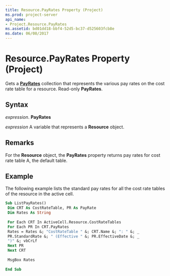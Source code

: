 ```yaml
---
title: Resource.PayRates Property (Project)
ms.prod: project-server
api_name:
- Project.Resource.PayRates
ms.assetid: bd01dd18-bbf4-52d5-bc37-d525603fcb8e
ms.date: 06/08/2017
---
```



# Resource.PayRates Property (Project)

Gets a  **[PayRates](Project.PayRate.md)** collection that represents the various pay rates on the cost rate table for a resource. Read-only **PayRates**.


## Syntax

 _expression_. **PayRates**

 _expression_ A variable that represents a **Resource** object.


## Remarks

For the  **Resource** object, the **PayRates** property returns pay rates for cost rate table A, the default table.


## Example

The following example lists the standard pay rates for all the cost rate tables of the resource in the active cell.


```vb
Sub ListPayRates() 
 Dim CRT As CostRateTable, PR As PayRate 
 Dim Rates As String 
 
 For Each CRT In ActiveCell.Resource.CostRateTables 
 For Each PR In CRT.PayRates 
 Rates = Rates &; "CostRateTable " &; CRT.Name &; ": " &; _ 
 PR.StandardRate &; " (Effective " &; PR.EffectiveDate &; _ 
 ")" &; vbCrLf 
 Next PR 
 Next CRT 
 
 MsgBox Rates 
 
End Sub
```


